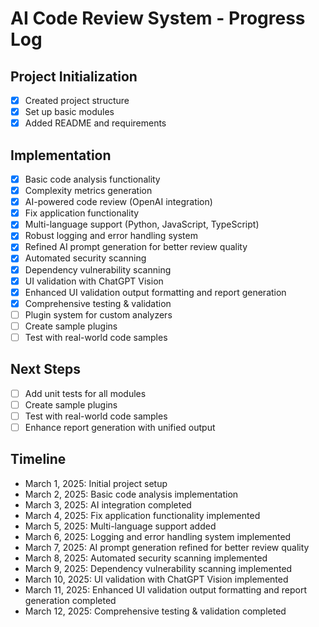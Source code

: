 # AI Code Review System - Progress Log

## Project Initialization
- [x] Created project structure
- [x] Set up basic modules
- [x] Added README and requirements

## Implementation
- [x] Basic code analysis functionality
- [x] Complexity metrics generation
- [x] AI-powered code review (OpenAI integration)
- [x] Fix application functionality
- [x] Multi-language support (Python, JavaScript, TypeScript)
- [x] Robust logging and error handling system
- [x] Refined AI prompt generation for better review quality
- [x] Automated security scanning
- [x] Dependency vulnerability scanning
- [x] UI validation with ChatGPT Vision
- [x] Enhanced UI validation output formatting and report generation
- [x] Comprehensive testing & validation
- [ ] Plugin system for custom analyzers
- [ ] Create sample plugins
- [ ] Test with real-world code samples

## Next Steps
- [ ] Add unit tests for all modules
- [ ] Create sample plugins
- [ ] Test with real-world code samples
- [ ] Enhance report generation with unified output

## Timeline
- March 1, 2025: Initial project setup
- March 2, 2025: Basic code analysis implementation
- March 3, 2025: AI integration completed
- March 4, 2025: Fix application functionality implemented
- March 5, 2025: Multi-language support added
- March 6, 2025: Logging and error handling system implemented
- March 7, 2025: AI prompt generation refined for better review quality
- March 8, 2025: Automated security scanning implemented
- March 9, 2025: Dependency vulnerability scanning implemented
- March 10, 2025: UI validation with ChatGPT Vision implemented
- March 11, 2025: Enhanced UI validation output formatting and report generation completed
- March 12, 2025: Comprehensive testing & validation completed 